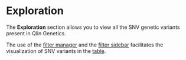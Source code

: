 # Exploration

The **Exploration** section allows you to view all the SNV genetic variants present in Qlin Genetics.

The use of the [filter manager](_filter_manager/filter_manager.md) and the [filter sidebar](filter_panel/filter_panel.md) facilitates the visualization of SNV variants in the [table](tables/tables.md).
